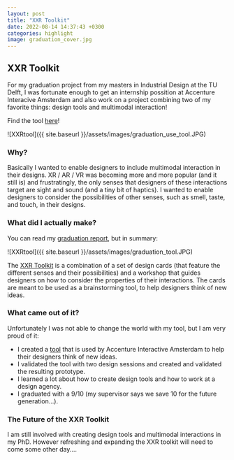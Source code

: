 ```yaml
---
layout: post
title: "XXR Toolkit"
date: 2022-08-14 14:37:43 +0300
categories: highlight
image: graduation_cover.jpg
---
```


## XXR Toolkit

For my graduation project from my masters in Industrial Design at the TU Delft, I was fortunate enough to get an internship possition at Accenture Interacive Amsterdam and also work on a project combining two of my favorite things: design tools and multimodal interaction!

Find the tool [here](https://github.com/womei/XXRTool)!

![XXRtool]({{ site.baseurl }}/assets/images/graduation_use_tool.JPG)

### Why?

Basically I wanted to enable designers to include multimodal interaction in their designs. XR / AR / VR was becoming more and more popular (and it still is) and frustratingly, the only senses that designers of these interactions target are sight and sound (and a tiny bit of haptics). I wanted to enable designers to consider the possibilities of other senses, such as smell, taste, and touch, in their designs.

### What did I actually make?

You can read my [graduation report](https://github.com/womei/Graduation), but in summary:

![XXRtool]({{ site.baseurl }}/assets/images/graduation_tool.JPG)

The [XXR Toolkit](https://github.com/womei/XXRTool) is a combination of a set of design cards (that feature the different senses and their possibilities) and a workshop that guides designers on how to consider the properties of their interactions. The cards are meant to be used as a brainstorming tool, to help designers think of new ideas.

### What came out of it?

Unfortunately I was not able to change the world with my tool, but I am very proud of it:

- I created a [tool](https://github.com/womei/XXRTool) that is used by Accenture Interactive Amsterdam to help their designers think of new ideas.
- I validated the tool with two design sessions and created and validated the resulting prototype.
- I learned a lot about how to create design tools and how to work at a design agency.
- I graduated with a 9/10 (my supervisor says we save 10 for the future generation...).

### The Future of the XXR Toolkit

I am still involved with creating design tools and multimodal interactions in my PhD. However refreshing and expanding the XXR toolkit will need to come some other day....
